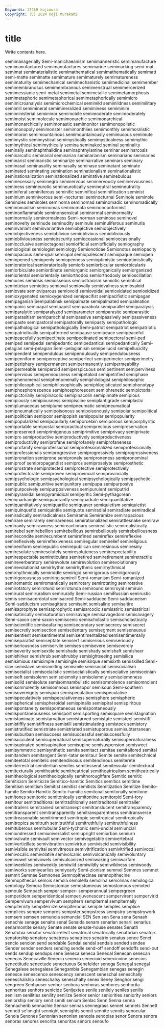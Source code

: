 ```yaml
---
Keywords: 17469 kojimura
Copyright: (C) 2024 Koji Murakami
---
```


# title

Write contents here.



semimanagerially
Semi-manichaeanism semimanneristic semimanufacture semimanufactured semimanufactures semimarine semimarking semi-mat semimat semimaterialistic
semimathematical semimathematically semimatt semi-matte semimatte semimature semimaturely semimatureness semimaturity semimechanical
semimechanistic semimedicinal semimember semimembranosus semimembranous semimenstrual semimercerized semimessianic semi-metal semimetal
semimetallic semimetamorphosis semimetaphoric semimetaphorical semimetaphorically semimicro semimicroanalysis semimicrochemical semimild semimildness
semimilitary semimill semimineral semimineralized semiminess semiminim semiministerial semiminor semimobile semimoderate
semimoderately semimoist semimolecule semimonarchic semimonarchical semimonarchically semimonastic semimonitor semimonopolistic semimonopoly
semimonster semimonthlies semimonthly semimoralistic semimoron semimountainous semimountainously semimucous semimute semimystic
semimystical semimystically semimysticalness semimythic semimythical semimythically semina seminaked seminal seminality
seminally seminaphthalidine seminaphthylamine seminar seminarcosis seminarcotic seminarial seminarian seminarianism seminarians
seminaries seminarist seminaristic seminarize seminarrative seminars seminary seminasal seminasality seminasally
seminase seminatant seminate seminated seminating semination seminationalism seminationalistic seminationalization seminationalized
seminative seminebulous seminecessary seminegro seminervous seminervously seminervousness seminess semineurotic semineurotically
semineutral semineutrality seminiferal seminiferous seminific seminifical seminification seminist seminium seminivorous
semi-nocturnal seminocturnal Seminole seminole Seminoles seminoles seminoma seminomad seminomadic seminomadically
seminomadism seminomas seminomata seminonconformist seminonflammable seminonsensical seminormal seminormality seminormally seminormalness
Semi-norman seminose seminovel seminovelty seminude seminudity seminule seminuliferous seminuria seminvariant
seminvariantive semiobjective semiobjectively semiobjectiveness semioblivion semioblivious semiobliviously semiobliviousness semiobscurity semioccasional
semioccasionally semiocclusive semioctagonal semiofficial semiofficially semiography semiological semiologist semiology Semionotidae
Semionotus semiopacity semiopacous semi-opal semiopal semiopalescent semiopaque semiopen semiopened semiopenly
semiopenness semioptimistic semioptimistically semioratorical semioratorically semiorb semiorbicular semiorbicularis semiorbiculate semiordinate
semiorganic semiorganically semiorganized semioriental semiorientally semiorthodox semiorthodoxly semioscillation semioses semiosis
semiosseous semiostracism semiotic semiotical semiotician semiotics semioval semiovally semiovalness semiovaloid
semiovate semioviparous semiovoid semiovoidal semioxidated semioxidized semioxygenated semioxygenized semipacifist semipacifistic
semipagan semipaganish Semipalatinsk semipalmate semipalmated semipalmation semipanic semipapal semipapist semiparabola
semiparallel semiparalysis semiparalytic semiparalyzed semiparameter semiparasite semiparasitic semiparasitism semiparochial semipassive
semipassively semipassiveness semipaste semipastoral semipastorally semipasty semipathologic semipathological semipathologically Semi-patriot
semipatriot semipatriotic semipatriotically semipatterned semipause semipeace semipeaceful semipeacefully semipectinate semipectinated
semipectoral semi-ped semiped semipedal semipedantic semipedantical semipedantically Semi-pelagian semi-pelagian Semi-pelagianism
semipellucid semipellucidity semipendent semipendulous semipendulously semipendulousness semipenniform semiperceptive semiperfect semiperimeter
semiperimetry semiperiphery semipermanent semipermanently semipermeability semipermeable semiperoid semiperspicuous semipertinent semiperviness
semipervious semiperviousness semipetaloid semipetrified semiphase semiphenomenal semiphenomenally semiphilologist semiphilosophic semiphilosophical
semiphilosophically semiphlogisticated semiphonotypy semiphosphorescence semiphosphorescent semiphrenetic semipictorial semipictorially semipinacolic semipinacolin
semipinnate semipious semipiously semipiousness semipiscine semiplantigrade semiplastic semiplumaceous semiplume semipneumatic
semipneumatical semipneumatically semipoisonous semipoisonously semipolar semipolitical semipolitician semipoor semipopish semipopular
semipopularity semipopularized semipopularly semiporcelain semiporous semiporphyritic semiportable semipostal semipractical semiprecious
semipreservation semipreserved semiprimigenous semiprimitive semiprivacy semiprivate semipro semiproductive semiproductively semiproductiveness
semiproductivity semiprofane semiprofanely semiprofaneness semiprofanity semiprofessional semiprofessionalized semiprofessionally semiprofessionals semiprogressive
semiprogressively semiprogressiveness semipronation semiprone semipronely semiproneness semipronominal semiproof semipropagandist semipros
semiproselyte semiprosthetic semiprostrate semiprotected semiprotective semiprotectively semiprotectorate semiproven semiprovincial semiprovincially
semipsychologic semipsychological semipsychologically semipsychotic semipublic semipunitive semipunitory semipupa semipurposive semipurposively
semipurposiveness semipurulent semiputrid semipyramidal semipyramidical semipyritic Semi-pythagorean semiquadrangle semiquadrantly semiquadrate
semiquantitative semiquantitatively semiquartile semiquaver semiquietism semiquietist semiquinquefid semiquintile semiquote semiradial
semiradiate semiradical semiradically semiradicalness Semiramis Semiramize semirapacious semirare semirarely semirareness
semirationalized semirattlesnake semiraw semirawly semirawness semireactionary semirealistic semirealistically semirebel semirebellion
semirebellious semirebelliously semirebelliousness semirecondite semirecumbent semirefined semireflex semireflexive semireflexively semireflexiveness
semiregular semirelief semireligious semireniform semirepublic semirepublican semiresinous semiresiny semiresolute semiresolutely
semiresoluteness semirespectability semirespectable semireticulate semiretired semiretirement semiretractile semireverberatory semirevolute semirevolution
semirevolutionary semirevolutionist semirhythm semirhythmic semirhythmical semirhythmically semiriddle semirigid semirigorous semirigorously
semirigorousness semiring semiroll Semi-romanism Semi-romanized semiromantic semiromantically semirotary semirotating semirotative
semirotatory semirotund semirotunda semiround semiroyal semiruin semirural semiruralism semirurally Semi-russian
semiRussian semirustic semis semisacerdotal semisacred Semi-sadducee Semi-sadduceeism Semi-sadducism semisagittate semisaint
semisaline semisaltire semisaprophyte semisaprophytic semisarcodic semisatiric semisatirical semisatirically semisaturation semisavage
semisavagedom semisavagery Semi-saxon semi-saxon semiscenic semischolastic semischolastically semiscientific semiseafaring semisecondary
semisecrecy semisecret semisecretly semisection semisedentary semisegment semisensuous semisentient semisentimental semisentimentalized
semisentimentally semiseparatist semiseptate semiserf semiserious semiseriously semiseriousness semiservile semises semisevere
semiseverely semiseverity semisextile semishade semishady semishaft semisheer semishirker semishrub semishrubby
semisightseeing semisilica semisimious semisimple semisingle semisirque semisixth semiskilled Semi-slav semislave
semismelting semismile semisocial semisocialism semisocialist semisocialistic semisocialistically semisociative semisocinian semisoft
semisolemn semisolemnity semisolemnly semisolemnness semisolid semisolute semisomnambulistic semisomnolence semisomnolent semisomnolently
semisomnous semisopor semisoun Semi-southern semisovereignty semispan semispeculation semispeculative semispeculatively semispeculativeness
semisphere semispheric semispherical semispheroidal semispinalis semispiral semispiritous semispontaneity semispontaneous semispontaneously
semispontaneousness semisport semisporting semisquare semistagnation semistaminate semistarvation semistarved semistate semisteel
semistiff semistiffly semistiffness semistill semistimulating semistock semistory semistratified semistriate semistriated
semistuporous semisubterranean semisuburban semisuccess semisuccessful semisuccessfully semisucculent semisupernatural semisupernaturally semisupernaturalness
semisupinated semisupination semisupine semisuspension semisweet semisymmetric semisynthetic semita semitact semitae
semitailored semital semitandem semitangent Semi-tatar semitaur Semite semite semitechnical semiteetotal
semitelic semitendinosus semitendinous semiterete semiterrestrial semitertian semites semitesseral semitessular semitextural
semitexturally semitheatric semitheatrical semitheatricalism semitheatrically semitheological semitheologically semithoroughfare Semitic semitic
Semiticism Semiticize Semitico-hamitic Semitics semitics semitime Semitism semitism Semitist semitist
semitists Semitization Semitize Semito-hamite Semito-Hamitic Semito-hamitic semitonal semitonally semitone semitones
semitonic semitonically semitontine semitorpid Semi-tory semitour semitraditional semitraditionally semitraditonal semitrailer
semitrailers semitrained semitransept semitranslucent semitransparency semitransparent semitransparently semitransparentness semitransverse semitreasonable
semitrimmed semitropic semitropical semitropically semitropics semitruth semitruthful semitruthfully semitruthfulness semituberous
semitubular Semi-tychonic semi-uncial semiuncial semiundressed semiuniversalist semiupright semiurban semiurn semivalvate
semivault semivector semivegetable semivertebral semiverticillate semivibration semivirtue semiviscid semivisibility semivisible
semivital semivitreous semivitrification semivitrified semivocal semivocalic semivolatile semivolcanic semivolcanically semivoluntary
semivowel semivowels semivulcanized semiwaking semiwarfare semiweeklies semiweekly semiwild semiwildly semiwildness
semiwoody semiworks semiyearlies semiyearly Semi-zionism semmel Semmes semmet semmit Semnae
Semnones Semnopithecinae semnopithecine Semnopithecus semois semola semolella semolina semolinas semological
semology Semora Semostomae semostomeous semostomous semoted semoule Sempach semper semper-
semperannual sempergreen semperidem semperidentical semperjuvenescent sempervirent sempervirid Sempervivum sempervivum sempitern
sempiternal sempiternally sempiternity sempiternize sempiternous semple semples semplice semplices sempre
sempres sempster sempstress sempstry sempstrywork semsem semsen semuncia semuncial SEN
Sen sen Sena sena Senaah senachie senage senaite senal Senalda
senam senarian senarii senarius senarmontite senary Senate senate senate-house senates
Senath Senatobia senator senator-elect senatorial senatorially senatorian senators senatorship senatory
senatress senatrices senatrix senatus sence Senci sencio sencion send sendable
Sendai sendal sendals sended sendee Sender sender senders sending sendle
send-off sendoff sendoffs send-out sends sendup sendups sene Seneca seneca
Senecal Senecan senecan senecas Senecaville Senecio senecio senecioid senecionine senecios
senectitude senectude senectuous Senefelder senega Senegal senegal Senegalese senegalese Senegambia
Senegambian senegas senegin senesce senescence senescency senescent seneschal seneschally seneschalship
seneschalsy seneschalty senex Seney Senghor sengi sengreen Senhauser senhor senhora
senhoras senhores senhorita senhoritas senhors senicide Senijextee senile senilely seniles
senilis senilism senilities senility senilize Senior senior seniorities seniority seniors
seniorship seniory senit seniti senium Senlac Senn Senna senna Sennacherib
sennachie Sennar sennas sennegrass sennet sennets Sennett sennett se'nnight sennight
sennights sennit sennite sennits senocular Senoia Senones Senonian senonian senopia
senopias senor Senora senora senoras senores senorita senoritas senors senoufo
